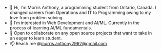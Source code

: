 - 👋 Hi, I’m Morris Anthony, a programming student from Ontario, Canada. I changed careers from Operations and IT to  Programming owing to my love from problem solving.
- 👀 I’m interested in Web Development and AI/ML. Currently in the process of learning AI/ML fundamentals.
- 💞️ Open to collaborate on any open source projects that want to take in an eager to learn student.
- 📫 Reach me @morris.anthony2992@gmail.com

